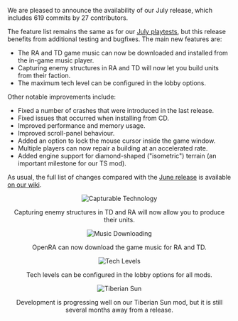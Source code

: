 We are pleased to announce the availability of our July release, which includes 619 commits by 27 contributors.

The feature list remains the same as for our [July playtests](/news/playtest-20140709/), but this release benefits from additional testing and bugfixes.  The main new features are:

- The RA and TD game music can now be downloaded and installed from the in-game music player.
- Capturing enemy structures in RA and TD will now let you build units from their faction.
- The maximum tech level can be configured in the lobby options.

Other notable improvements include:

- Fixed a number of crashes that were introduced in the last release.
- Fixed issues that occurred when installing from CD.
- Improved performance and memory usage.
- Improved scroll-panel behaviour.
- Added an option to lock the mouse cursor inside the game window.
- Multiple players can now repair a building at an accelerated rate.
- Added engine support for diamond-shaped ("isometric") terrain (an important milestone for our TS mod).

As usual, the full list of changes compared with the [June release](/news/release-20140608/) is available [on our wiki](http://wiki.openra.net/Changelog).

<div style="text-align:center" markdown="1">

![Capturable Technology](/images/news/20140722-capturetech.png)

Capturing enemy structures in TD and RA will now allow you to produce their units.

![Music Downloading](/images/news/20140722-musicdownload.png)

OpenRA can now download the game music for RA and TD.

![Tech Levels](/images/news/20140722-techlevels.png)

Tech levels can be configured in the lobby options for all mods.

![Tiberian Sun](/images/news/20140709-tibsun.png)

Development is progressing well on our Tiberian Sun mod, but it is still several months away from a release.

</div>
